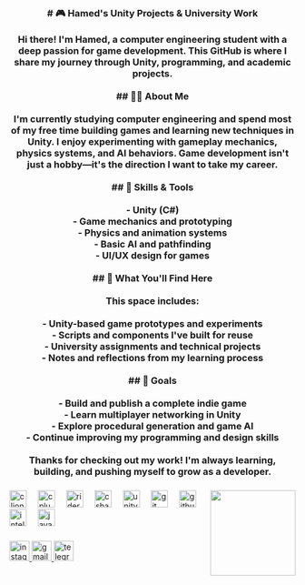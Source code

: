 <h3 align="center"># 🎮 Hamed's Unity Projects & University Work<br><br>Hi there! I'm Hamed, a computer engineering student with a deep passion for game development. This GitHub is where I share my journey through Unity, programming, and academic projects.<br><br>## 👨‍💻 About Me<br><br>I'm currently studying computer engineering and spend most of my free time building games and learning new techniques in Unity. I enjoy experimenting with gameplay mechanics, physics systems, and AI behaviors. Game development isn't just a hobby—it's the direction I want to take my career.<br><br>## 🧠 Skills & Tools<br><br>- Unity (C#)<br>- Game mechanics and prototyping<br>- Physics and animation systems<br>- Basic AI and pathfinding<br>- UI/UX design for games<br><br>## 📁 What You'll Find Here<br><br>This space includes:<br><br>- Unity-based game prototypes and experiments<br>- Scripts and components I've built for reuse<br>- University assignments and technical projects<br>- Notes and reflections from my learning process<br><br>## 🎯 Goals<br><br>- Build and publish a complete indie game<br>- Learn multiplayer networking in Unity<br>- Explore procedural generation and game AI<br>- Continue improving my programming and design skills<br><br>Thanks for checking out my work! I'm always learning, building, and pushing myself to grow as a developer.</h3>

###

<img align="right" height="150" src="https://media2.giphy.com/media/v1.Y2lkPTc5MGI3NjExaXdlaHBzengwcnJuNWhscGdibmQ3aW9icmQ2YnA2anllY2M0bTJrMyZlcD12MV9pbnRlcm5hbF9naWZfYnlfaWQmY3Q9Zw/25Itcrcuwkyq3ohubJ/giphy.gif"  />

###

<div align="left">
  <img src="https://cdn.jsdelivr.net/gh/devicons/devicon/icons/clion/clion-plain.svg" height="30" alt="clion logo"  />
  <img width="12" />
  <img src="https://cdn.jsdelivr.net/gh/devicons/devicon/icons/cplusplus/cplusplus-plain.svg" height="30" alt="cplusplus logo"  />
  <img width="12" />
  <img src="https://cdn.jsdelivr.net/gh/devicons/devicon/icons/rider/rider-plain.svg" height="30" alt="rider logo"  />
  <img width="12" />
  <img src="https://cdn.jsdelivr.net/gh/devicons/devicon/icons/csharp/csharp-plain.svg" height="30" alt="csharp logo"  />
  <img width="12" />
  <img src="https://cdn.jsdelivr.net/gh/devicons/devicon/icons/unity/unity-original.svg" height="30" alt="unity logo"  />
  <img width="12" />
  <img src="https://cdn.jsdelivr.net/gh/devicons/devicon/icons/git/git-plain.svg" height="30" alt="git logo"  />
  <img width="12" />
  <img src="https://cdn.jsdelivr.net/gh/devicons/devicon/icons/github/github-original.svg" height="30" alt="github logo"  />
  <img width="12" />
  <img src="https://cdn.jsdelivr.net/gh/devicons/devicon/icons/intellij/intellij-plain.svg" height="30" alt="intellij logo"  />
  <img width="12" />
  <img src="https://cdn.jsdelivr.net/gh/devicons/devicon/icons/java/java-plain.svg" height="30" alt="java logo"  />
</div>

###

<div align="left">
  <a href="https://www.instagram.com/hamed.m.a7/" target="_blank">
    <img src="https://img.shields.io/static/v1?message=Instagram&logo=instagram&label=&color=E4405F&logoColor=white&labelColor=&style=for-the-badge" height="35" alt="instagram logo"  />
  </a>
  <a href="avanguard1383.w@gmail.com" target="_blank">
    <img src="https://img.shields.io/static/v1?message=Gmail&logo=gmail&label=&color=D14836&logoColor=white&labelColor=&style=for-the-badge" height="35" alt="gmail logo"  />
  </a>
  <a href="https://t.me/Hame_D7m" target="_blank">
    <img src="https://img.shields.io/static/v1?message=Telegram&logo=telegram&label=&color=2CA5E0&logoColor=white&labelColor=&style=for-the-badge" height="35" alt="telegram logo"  />
  </a>
</div>

###
